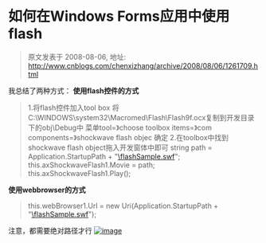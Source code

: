 # 如何在Windows Forms应用中使用flash 
> 原文发表于 2008-08-06, 地址: http://www.cnblogs.com/chenxizhang/archive/2008/08/06/1261709.html 


我总结了两种方式： **使用flash控件的方式** 
>  1.将flash控件加入tool box 将C:\WINDOWS\system32\Macromed\Flash\Flash9f.ocx复制到开发目录下的obj\Debug中 菜单tool=》choose toolbox items=》com components=》shockwave flash objec 确定 2.在toolbox中找到shockwave flash object拖入开发窗体中即可 string path = Application.StartupPath + "[\\flashSample.swf](file:///\\flashSample.swf)"; this.axShockwaveFlash1.Movie = path; this.axShockwaveFlash1.Play();
> 
> 
> 
> 
> 
> 
> 
> 
> 
> 
> 
> 
> 
> 

 **使用webbrowser的方式** 
>  this.webBrowser1.Url = new Uri(Application.StartupPath + "[\\flashSample.swf](file:///\\flashSample.swf)");
> 
> 

 注意，都需要绝对路径才行 [![image](http://www.cnblogs.com/images/cnblogs_com/chenxizhang/WindowsLiveWriter/WindowsFormsflash_92E6/image_thumb.png)](http://www.cnblogs.com/images/cnblogs_com/chenxizhang/WindowsLiveWriter/WindowsFormsflash_92E6/image_2.png)









